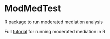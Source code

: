 # ModMedTest
R package to run moderated mediation analysis

Full [tutorial](https://ademos.people.uic.edu/Chapter15.html) for running moderated mediation in R 

